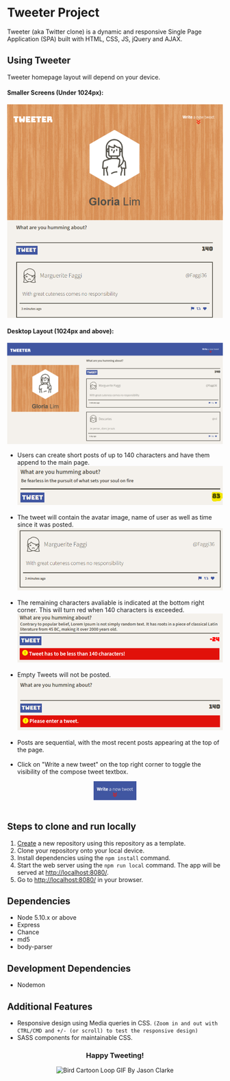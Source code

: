 # Tweeter Project

Tweeter (aka Twitter clone) is a dynamic and responsive Single Page Application (SPA) built with HTML, CSS, JS, jQuery and AJAX.


## Using Tweeter
Tweeter homepage layout will depend on your device.

#### Smaller Screens (Under 1024px):
  ![Screenshot of Tweeter Smaller Screen Layout](https://github.com/glowiep/tweeter/blob/master/docs/tweeter-homepage-smallscreen.png?raw=true)

#### Desktop Layout (1024px and above):
  ![Screenshot of Tweeter Desktop Layout](https://github.com/glowiep/tweeter/blob/master/docs/tweeter-homepage-desktop.png?raw=true)

- Users can create short posts of up to 140 characters and have them append to the main page.
![Screenshot of Tweet compose box](https://github.com/glowiep/tweeter/blob/master/docs/tweet-text.png?raw=true) <br><br>
- The tweet will contain the avatar image, name of user as well as time since it was posted. 
![Screenshot of individual Tweet](https://github.com/glowiep/tweeter/blob/master/docs/individual-tweet.png?raw=true) <br><br>
- The remaining characters avaliable is indicated at the bottom right corner. This will turn red when 140 characters is exceeded. 
![Screenshot of Tweet character count validation error](https://github.com/glowiep/tweeter/blob/master/docs/characters-exceeded-error.png?raw=true) <br><br>
- Empty Tweets will not be posted.
![Screenshot of empty Tweet error](https://github.com/glowiep/tweeter/blob/master/docs/empty-tweet-error.png?raw=true)<br><br>
- Posts are sequential, with the most recent posts appearing at the top of the page. <br><br>
- Click on "Write a new tweet" on the top right corner to toggle the visibility of the compose tweet textbox. <br>
<div align="center">
<img width="100px" src=https://github.com/glowiep/tweeter/blob/master/docs/write-a-new-tweet-button.png?raw=true>
</div>
<br>

## Steps to clone and run locally

1. [Create](https://docs.github.com/en/repositories/creating-and-managing-repositories/creating-a-repository-from-a-template) a new repository using this repository as a template.
2. Clone your repository onto your local device.
3. Install dependencies using the `npm install` command.
3. Start the web server using the `npm run local` command. The app will be served at <http://localhost:8080/>.
4. Go to <http://localhost:8080/> in your browser.

## Dependencies

- Node 5.10.x or above
- Express
- Chance
- md5
- body-parser

## Development Dependencies

- Nodemon

## Additional Features

- Responsive design using Media queries in CSS.
`(Zoom in and out with CTRL/CMD and +/- (or scroll) to test the responsive design)`
- SASS components for maintainable CSS.


<div align="center">
<h3 style="text-align: center;">Happy Tweeting!</h3>
<img src="https://media.giphy.com/media/v1.Y2lkPTc5MGI3NjExdWF2eTFmb2dzYnYyeDkwdHBuNzB5dnU5dGF1b3JzZzdncGNtaTNrOSZlcD12MV9pbnRlcm5hbF9naWZfYnlfaWQmY3Q9Zw/3o85g4l3qgILLQelgs/giphy.gif" alt="Bird Cartoon Loop GIF By Jason Clarke" width="130">
</div>